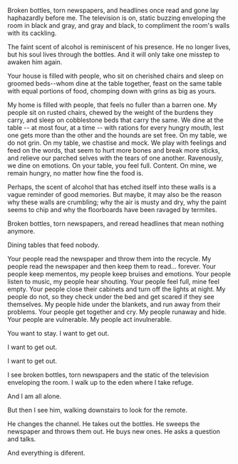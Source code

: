 Broken bottles, torn newspapers, and headlines once read and gone lay haphazardly before me. The television is on, static buzzing enveloping the room in black and gray, and gray and black, to compliment the room's walls with its cackling.

The faint scent of alcohol is reminiscent of his presence. He no longer lives, but his soul lives through the bottles. And it will only take one misstep to awaken him again. 

Your house is filled with people, who sit on cherished chairs and sleep on groomed beds--whom dine at the table together, feast on the same table with equal portions of food, chomping down with grins as big as yours.

My home is filled with people, that feels no fuller than a barren one. My people sit on rusted chairs, chewed by the weight of the burdens they carry, and sleep on cobblestone beds that carry the same. We dine at the table -- at most four, at a time -- with rations for every hungry mouth, lest one gets more than the other and the hounds are set free. On my table, we do not grin. On my table, we chastise and mock. We play with feelings and feed on the words, that seem to hurt more bones and break more sticks, and relieve our parched selves with the tears of one another. Ravenously, we dine on emotions. On your table, you feel full. Content. On mine, we remain hungry, no matter how fine the food is.

Perhaps, the scent of alcohol that has etched itself into these walls is a vague reminder of good memories. But maybe, it may also be the reason why these walls are crumbling; why the air is musty and dry, why the paint seems to chip and why the floorboards have been ravaged by termites.

Broken bottles, torn newspapers, and reread headlines that mean nothing anymore. 

Dining tables that feed nobody.

Your people read the newspaper and throw them into the recycle.
My people read the newspaper and then keep them to read... forever.
Your people keep mementos, my people keep bruises and emotions.
Your people listen to music, my people hear shouting.
Your people feel full, mine feel empty.
Your people close their cabinets and turn off the lights at night.
My people do not, so they check under the bed and get scared if they see themselves.
My people hide under the blankets, and run away from their problems.
Your people get together and cry.
My people runaway and hide.
Your people are vulnerable.
My people act invulnerable.

You want to stay.
I want to get out.

I want to get out.


I want to get out.



I see broken bottles, torn newspapers and the static of the television enveloping the room. I walk up to the eden where I take refuge.


And I am all alone.

But then I see him, walking downstairs to look for the remote.

He changes the channel. He takes out the bottles. He sweeps the newspaper and throws them out. He buys new ones. He asks a question and talks.

And everything is diferent.

